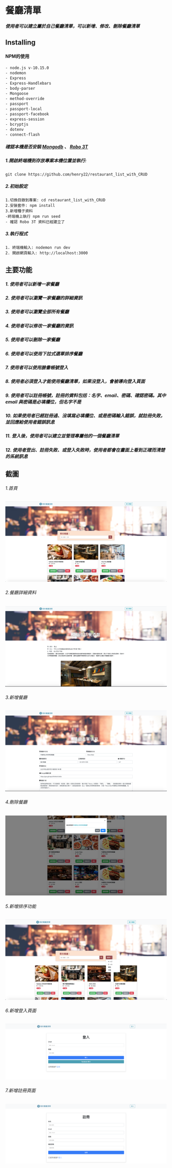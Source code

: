 # 餐廳清單

##### 使用者可以建立屬於自己餐廳清單，可以新增、修改、刪除餐廳清單

## Installing

#### NPM的使用

```
- node.js v-10.15.0
- nodemon
- Express
- Express-Handlebars
- body-parser
- Mongoose
- method-override
- passport
- passport-local
- passport-facebook
- express-session
- bcryptjs
- dotenv
- connect-flash
```

##### 確認本機是否安裝 [Mongodb](https://www.mongodb.com/download-center/community) 、 [Robo 3T](https://robomongo.org/)

##### 1.開啟終端機到存放專案本機位置並執行:

`git clone https://github.com/henry22/restaurant_list_with_CRUD`

##### 2.初始設定

```
1.切換目錄到專案: cd restaurant_list_with_CRUD
2.安裝套件: npm install
3.新增種子資料 
-終端機上執行 npm run seed
- 確認 Robo 3T 資料已經建立了
```

##### 3.執行程式

```
1. 終端機輸入: nodemon run dev
2. 開啟網頁輸入: http://localhost:3000
```

## 主要功能

##### 1. 使用者可以新增一家餐廳

##### 2. 使用者可以瀏覽一家餐廳的詳細資訊

##### 3. 使用者可以瀏覽全部所有餐廳

##### 4. 使用者可以修改一家餐廳的資訊

##### 5. 使用者可以刪除一家餐廳

##### 6. 使用者可以使用下拉式選單排序餐廳

##### 7. 使用者可以使用臉書帳號登入

##### 8. 使用者必須登入才能使用餐廳清單，如果沒登入，會被導向登入頁面

##### 9. 使用者可以註冊帳號，註冊的資料包括：名字、email、密碼、確認密碼。其中 email 與密碼是必填欄位，但名字不是

##### 10. 如果使用者已經註冊過、沒填寫必填欄位、或是密碼輸入錯誤，就註冊失敗，並回應給使用者錯誤訊息

##### 11. 登入後，使用者可以建立並管理專屬他的一個餐廳清單

##### 12. 使用者登出、註冊失敗、或登入失敗時，使用者都會在畫面上看到正確而清楚的系統訊息

## 截圖

###### 1.首頁

![image](./public/img/main-page.png)

###### 2.餐廳詳細資料

![image](./public/img/restaurant-detail.png)

###### 3.新增餐廳

![image](./public/img/add-restaurant.png)

###### 4.刪除餐廳

![image](./public/img/delete-restaurant.png)

###### 5.新增排序功能

![image](./public/img/sorting.png)

###### 6.新增登入頁面

![image](./public/img/Login.png)

###### 7.新增註冊頁面

![image](./public/img/Register.png)